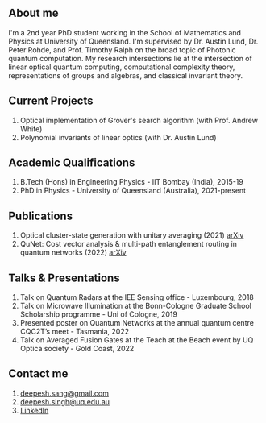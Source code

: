 
## About me
I'm a 2nd year PhD student working in the School of Mathematics and Physics at University of Queensland. I'm supervised by Dr. Austin Lund, Dr. Peter Rohde, and Prof. Timothy Ralph on the broad topic of Photonic quantum computation. My research intersections lie at the intersection of linear optical quantum computing, computational complexity theory, representations of groups and algebras, and classical invariant theory. 

## Current Projects
1. Optical implementation of Grover's search algorithm (with Prof. Andrew White)
2. Polynomial invariants of linear optics (with Dr. Austin Lund)

## Academic Qualifications
1. B.Tech (Hons) in Engineering Physics - IIT Bombay (India), 2015-19
2. PhD in Physics - University of Queensland (Australia), 2021-present

## Publications
1. Optical cluster-state generation with unitary averaging (2021) [arXiv](https://arxiv.org/abs/2209.15282)
2. QuNet: Cost vector analysis & multi-path entanglement routing in quantum networks (2022) [arXiv](https://arxiv.org/abs/2105.00418)

## Talks & Presentations
1. Talk on Quantum Radars at the IEE Sensing office - Luxembourg, 2018
2. Talk on Microwave Illumination at the Bonn-Cologne Graduate School Scholarship programme - Uni of Cologne, 2019
3. Presented poster on Quantum Networks at the annual quantum centre CQC2T’s meet - Tasmania, 2022
4. Talk on Averaged Fusion Gates at the Teach at the Beach event by UQ Optica society - Gold Coast, 2022 

## Contact me
1. <deepesh.sang@gmail.com>
2. <deepesh.singh@uq.edu.au>
3. [LinkedIn](https://www.linkedin.com/in/deepesh--singh/)
